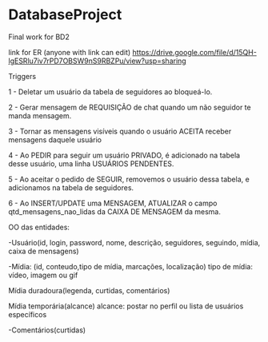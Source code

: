 # DatabaseProject
Final work for BD2

link for ER (anyone with link can edit)
https://drive.google.com/file/d/15QH-lgESRlu7iv7rPD7OBSW9nS9RBZPu/view?usp=sharing




Triggers

1 - Deletar um usuário da tabela de seguidores ao bloqueá-lo.

2 - Gerar mensagem de REQUISIÇÃO de chat quando um não seguidor te manda mensagem. 

3 - Tornar as mensagens visíveis quando o usuário ACEITA receber mensagens daquele usuário

4 - Ao PEDIR para seguir um usuário PRIVADO, é adicionado na tabela desse usuário, uma linha USUÁRIOS PENDENTES.

5 - Ao aceitar o pedido de SEGUIR, removemos o usuário dessa tabela, e adicionamos na tabela de seguidores.

6 - Ao INSERT/UPDATE uma MENSAGEM, ATUALIZAR o campo qtd_mensagens_nao_lidas da CAIXA DE MENSAGEM da mesma.

OO das entidades:

-Usuário(id, login, password, nome, descrição, seguidores, seguindo, mídia, caixa de mensagens)

-Mídia: (id, conteudo,tipo de mídia, marcações, localização)
    tipo de mídia: vídeo, imagem ou gif 

Mídia duradoura(legenda, curtidas, comentários)
        
Mídia temporária(alcance)
alcance: postar no perfil ou lista de usuários específicos

-Comentários(curtidas)

